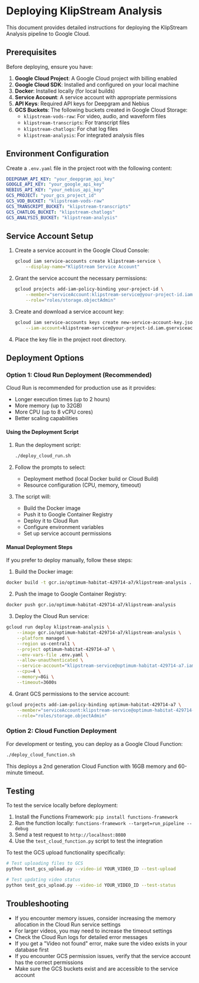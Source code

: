 # Deploying KlipStream Analysis

This document provides detailed instructions for deploying the KlipStream Analysis pipeline to Google Cloud.

## Prerequisites

Before deploying, ensure you have:

1. **Google Cloud Project**: A Google Cloud project with billing enabled
2. **Google Cloud SDK**: Installed and configured on your local machine
3. **Docker**: Installed locally (for local builds)
4. **Service Account**: A service account with appropriate permissions
5. **API Keys**: Required API keys for Deepgram and Nebius
6. **GCS Buckets**: The following buckets created in Google Cloud Storage:
   - `klipstream-vods-raw`: For video, audio, and waveform files
   - `klipstream-transcripts`: For transcript files
   - `klipstream-chatlogs`: For chat log files
   - `klipstream-analysis`: For integrated analysis files

## Environment Configuration

Create a `.env.yaml` file in the project root with the following content:

```yaml
DEEPGRAM_API_KEY: "your_deepgram_api_key"
GOOGLE_API_KEY: "your_google_api_key"
NEBIUS_API_KEY: "your_nebius_api_key"
GCS_PROJECT: "your_gcs_project_id"
GCS_VOD_BUCKET: "klipstream-vods-raw"
GCS_TRANSCRIPT_BUCKET: "klipstream-transcripts"
GCS_CHATLOG_BUCKET: "klipstream-chatlogs"
GCS_ANALYSIS_BUCKET: "klipstream-analysis"
```

## Service Account Setup

1. Create a service account in the Google Cloud Console:
   ```bash
   gcloud iam service-accounts create klipstream-service \
       --display-name="KlipStream Service Account"
   ```

2. Grant the service account the necessary permissions:
   ```bash
   gcloud projects add-iam-policy-binding your-project-id \
       --member="serviceAccount:klipstream-service@your-project-id.iam.gserviceaccount.com" \
       --role="roles/storage.objectAdmin"
   ```

3. Create and download a service account key:
   ```bash
   gcloud iam service-accounts keys create new-service-account-key.json \
       --iam-account=klipstream-service@your-project-id.iam.gserviceaccount.com
   ```

4. Place the key file in the project root directory.

## Deployment Options

### Option 1: Cloud Run Deployment (Recommended)

Cloud Run is recommended for production use as it provides:
- Longer execution times (up to 2 hours)
- More memory (up to 32GB)
- More CPU (up to 8 vCPU cores)
- Better scaling capabilities

#### Using the Deployment Script

1. Run the deployment script:
   ```bash
   ./deploy_cloud_run.sh
   ```

2. Follow the prompts to select:
   - Deployment method (local Docker build or Cloud Build)
   - Resource configuration (CPU, memory, timeout)

3. The script will:
   - Build the Docker image
   - Push it to Google Container Registry
   - Deploy it to Cloud Run
   - Configure environment variables
   - Set up service account permissions

#### Manual Deployment Steps

If you prefer to deploy manually, follow these steps:

1. Build the Docker image:
```bash
docker build -t gcr.io/optimum-habitat-429714-a7/klipstream-analysis .
```

2. Push the image to Google Container Registry:
```bash
docker push gcr.io/optimum-habitat-429714-a7/klipstream-analysis
```

3. Deploy the Cloud Run service:
```bash
gcloud run deploy klipstream-analysis \
    --image gcr.io/optimum-habitat-429714-a7/klipstream-analysis \
    --platform managed \
    --region us-central1 \
    --project optimum-habitat-429714-a7 \
    --env-vars-file .env.yaml \
    --allow-unauthenticated \
    --service-account="klipstream-service@optimum-habitat-429714-a7.iam.gserviceaccount.com" \
    --cpu=4 \
    --memory=8Gi \
    --timeout=3600s
```

4. Grant GCS permissions to the service account:
```bash
gcloud projects add-iam-policy-binding optimum-habitat-429714-a7 \
    --member="serviceAccount:klipstream-service@optimum-habitat-429714-a7.iam.gserviceaccount.com" \
    --role="roles/storage.objectAdmin"
```

### Option 2: Cloud Function Deployment

For development or testing, you can deploy as a Google Cloud Function:

```bash
./deploy_cloud_function.sh
```

This deploys a 2nd generation Cloud Function with 16GB memory and 60-minute timeout.

## Testing

To test the service locally before deployment:

1. Install the Functions Framework: `pip install functions-framework`
2. Run the function locally: `functions-framework --target=run_pipeline --debug`
3. Send a test request to `http://localhost:8080`
4. Use the `test_cloud_function.py` script to test the integration

To test the GCS upload functionality specifically:

```bash
# Test uploading files to GCS
python test_gcs_upload.py --video-id YOUR_VIDEO_ID --test-upload

# Test updating video status
python test_gcs_upload.py --video-id YOUR_VIDEO_ID --test-status
```

## Troubleshooting

- If you encounter memory issues, consider increasing the memory allocation in the Cloud Run service settings
- For larger videos, you may need to increase the timeout settings
- Check the Cloud Run logs for detailed error messages
- If you get a "Video not found" error, make sure the video exists in your database first
- If you encounter GCS permission issues, verify that the service account has the correct permissions
- Make sure the GCS buckets exist and are accessible to the service account
